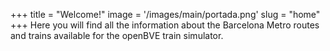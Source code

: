 +++
title = "Welcome!"
image = '/images/main/portada.png'
slug = "home"
+++
Here you will find all the information about the Barcelona Metro routes and trains available for the openBVE train simulator.
